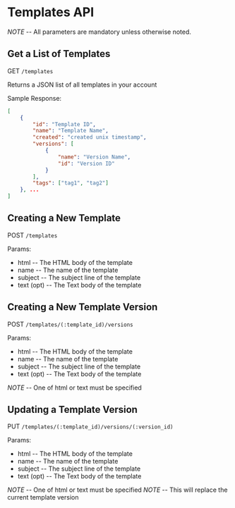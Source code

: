 # Templates API


*NOTE* -- All parameters are mandatory unless otherwise noted.

## Get a List of Templates

GET `/templates`

Returns a JSON list of all templates in your account

Sample Response:
```json
[
    {
    	"id": "Template ID",
        "name": "Template Name",
        "created": "created unix timestamp",
        "versions": [
        	{
            	"name": "Version Name",
                "id": "Version ID"
            }
        ],
        "tags": ["tag1", "tag2"]
	}, ...
]
```

## Creating a New Template


POST `/templates`

Params:
- html       -- The HTML body of the template
- name       -- The name of the template
- subject    -- The subject line of the template
- text (opt) -- The Text body of the template

## Creating a New Template Version

POST `/templates/(:template_id)/versions`

Params:
- html       -- The HTML body of the template
- name       -- The name of the template
- subject    -- The subject line of the template
- text (opt) -- The Text body of the template

*NOTE* -- One of html or text must be specified

## Updating a Template Version

PUT `/templates/(:template_id)/versions/(:version_id)`

Params:
- html       -- The HTML body of the template
- name       -- The name of the template
- subject    -- The subject line of the template
- text (opt) -- The Text body of the template

*NOTE* -- One of html or text must be specified
*NOTE* -- This will replace the current template version
